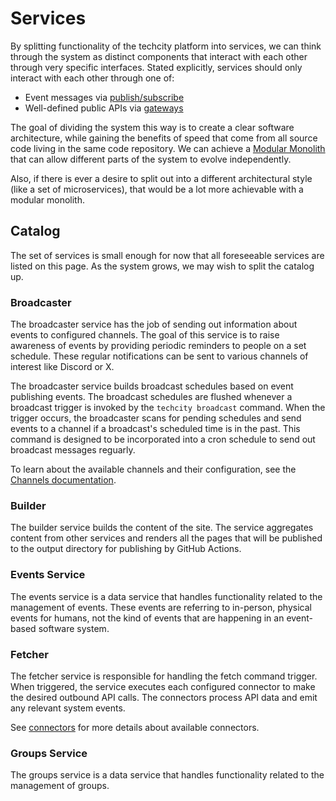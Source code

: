 # Services

By splitting functionality of the techcity platform into services,
we can think through the system as distinct components
that interact with each other through very specific interfaces.
Stated explicitly,
services should only interact with each other through one of:

* Event messages via [publish/subscribe](pubsub.md)
* Well-defined public APIs via [gateways](gatways.md)

The goal of dividing the system this way is to create a clear software architecture,
while gaining the benefits of speed that come
from all source code living in the same code repository.
We can achieve a [Modular Monolith](https://shopify.engineering/deconstructing-monolith-designing-software-maximizes-developer-productivity)
that can allow different parts of the system to evolve independently.

Also,
if there is ever a desire to split out into a different architectural style
(like a set of microservices),
that would be a lot more achievable with a modular monolith.

## Catalog

The set of services is small enough for now that all foreseeable services are listed
on this page.
As the system grows,
we may wish to split the catalog up.

### Broadcaster

The broadcaster service has the job of sending out information about events
to configured channels.
The goal of this service is to raise awareness of events by providing periodic
reminders to people on a set schedule.
These regular notifications can be sent to various channels of interest
like Discord or X.

The broadcaster service builds broadcast schedules based on event publishing events.
The broadcast schedules are flushed whenever a broadcast trigger is invoked
by the `techcity broadcast` command.
When the trigger occurs,
the broadcaster scans for pending schedules and send events to a channel
if a broadcast's scheduled time is in the past.
This command is designed to be incorporated into a cron schedule
to send out broadcast messages reguarly.

To learn about the available channels and their configuration,
see the [Channels documentation](channels.md).

### Builder

The builder service builds the content of the site.
The service aggregates content from other services
and renders all the pages that will be published to the output directory
for publishing by GitHub Actions.

### Events Service

The events service is a data service that handles functionality
related to the management of events.
These events are referring to in-person, physical events for humans,
not the kind of events that are happening in an event-based software system.

### Fetcher

The fetcher service is responsible for handling the fetch command trigger.
When triggered,
the service executes each configured connector
to make the desired outbound API calls.
The connectors process API data and emit any relevant system events.

See [connectors](connectors.md) for more details about available connectors.

### Groups Service

The groups service is a data service that handles functionality
related to the management of groups.
